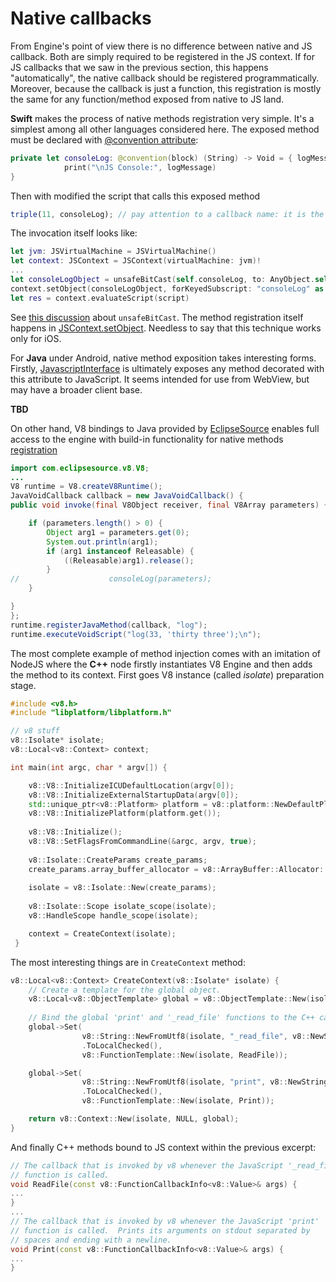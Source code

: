 # Native callbacks

From Engine's point of view there is no difference between native and JS callback. Both are simply required to be registered in the JS context. If for JS callbacks that we saw in the previous section, this happens "automatically", the native callback should be registered programmatically. Moreover, because the callback is just a function, this registration is mostly the same for any function/method exposed from native to JS land.

<b>Swift</b> makes the process of native methods registration very simple. It's a simplest among all other languages considered here. The exposed method must be declared with [@convention attribute](https://docs.swift.org/swift-book/ReferenceManual/Attributes.html#convention):
``` Swift
private let consoleLog: @convention(block) (String) -> Void = { logMessage in
            print("\nJS Console:", logMessage)
}
```

Then with modified the script that calls this exposed method
``` javascript
triple(11, consoleLog); // pay attention to a callback name: it is the name of the exposed with @convention method
```

The invocation itself looks like:
``` Swift
let jvm: JSVirtualMachine = JSVirtualMachine()
let context: JSContext = JSContext(virtualMachine: jvm)!
...
let consoleLogObject = unsafeBitCast(self.consoleLog, to: AnyObject.self)
context.setObject(consoleLogObject, forKeyedSubscript: "consoleLog" as (NSCopying & NSObjectProtocol))
let res = context.evaluateScript(script)

```
See [this discussion](https://gist.github.com/JadenGeller/ccc62c4316e8c225c259) about <code>unsafeBitCast</code>. The method registration itself happens in [JSContext.setObject](https://developer.apple.com/documentation/javascriptcore/jscontext/1451416-setobject). Needless to say that this technique works only for iOS.

For <b>Java</b> under Android, native method exposition takes interesting forms. 
Firstly, [JavascriptInterface](https://developer.android.com/reference/android/webkit/JavascriptInterface) is ultimately exposes any method decorated with this attribute to JavaScript. It seems intended for use from WebView, but may have a broader client base.

<b>TBD</b>

On other hand, V8 bindings to Java provided by [EclipseSource](https://eclipsesource.com/) enables full access to the engine with build-in functionality for native methods [registration](https://eclipsesource.com/blogs/2015/06/06/registering-java-callbacks-with-j2v8/)

``` java
import com.eclipsesource.v8.V8;
...
V8 runtime = V8.createV8Runtime();
JavaVoidCallback callback = new JavaVoidCallback() {
public void invoke(final V8Object receiver, final V8Array parameters) {

    if (parameters.length() > 0) {
        Object arg1 = parameters.get(0);
        System.out.println(arg1);
        if (arg1 instanceof Releasable) {
            ((Releasable)arg1).release();
        }
//                    consoleLog(parameters);
    }

}
};
runtime.registerJavaMethod(callback, "log");
runtime.executeVoidScript("log(33, 'thirty three');\n");
```

The most complete example of method injection comes with an imitation of NodeJS where the <b>C++</b> node firstly instantiates V8 Engine and then adds the method to its context. First goes V8 instance (called <i>isolate</i>) preparation stage.
``` C++
#include <v8.h>
#include "libplatform/libplatform.h"

// v8 stuff
v8::Isolate* isolate;
v8::Local<v8::Context> context;

int main(int argc, char * argv[]) {

    v8::V8::InitializeICUDefaultLocation(argv[0]);
    v8::V8::InitializeExternalStartupData(argv[0]);
    std::unique_ptr<v8::Platform> platform = v8::platform::NewDefaultPlatform();
    v8::V8::InitializePlatform(platform.get());
    
    v8::V8::Initialize();
    v8::V8::SetFlagsFromCommandLine(&argc, argv, true);
    
    v8::Isolate::CreateParams create_params;
    create_params.array_buffer_allocator = v8::ArrayBuffer::Allocator::NewDefaultAllocator();
    
    isolate = v8::Isolate::New(create_params);
    
    v8::Isolate::Scope isolate_scope(isolate);
    v8::HandleScope handle_scope(isolate);

    context = CreateContext(isolate);
 }   
```
The most interesting things are in <code>CreateContext</code> method:
``` C++
v8::Local<v8::Context> CreateContext(v8::Isolate* isolate) {
    // Create a template for the global object.
    v8::Local<v8::ObjectTemplate> global = v8::ObjectTemplate::New(isolate);
    
    // Bind the global 'print' and '_read_file' functions to the C++ callbacks.
    global->Set(
                v8::String::NewFromUtf8(isolate, "_read_file", v8::NewStringType::kNormal)
                .ToLocalChecked(),
                v8::FunctionTemplate::New(isolate, ReadFile));

    global->Set(
                v8::String::NewFromUtf8(isolate, "print", v8::NewStringType::kNormal)
                .ToLocalChecked(),
                v8::FunctionTemplate::New(isolate, Print));

    return v8::Context::New(isolate, NULL, global);
}
```

And finally C++ methods bound to JS context within the previous excerpt:
```C++
// The callback that is invoked by v8 whenever the JavaScript '_read_file'
// function is called.
void ReadFile(const v8::FunctionCallbackInfo<v8::Value>& args) {
...
}
...
// The callback that is invoked by v8 whenever the JavaScript 'print'
// function is called.  Prints its arguments on stdout separated by
// spaces and ending with a newline.
void Print(const v8::FunctionCallbackInfo<v8::Value>& args) {
...
}
```



